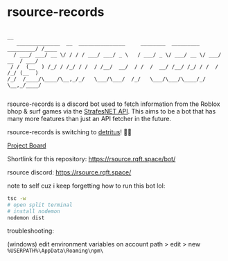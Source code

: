 # rsource-records
```
                                                                          __    
   ______________  __  _______________     ________  _________  _________/ /____
  / ___/ ___/ __ \/ / / / ___/ ___/ _ \   / ___/ _ \/ ___/ __ \/ ___/ __  / ___/
 / /  (__  ) /_/ / /_/ / /  / /__/  __/  / /  /  __/ /__/ /_/ / /  / /_/ (__  ) 
/_/  /____/\____/\__,_/_/   \___/\___/  /_/   \___/\___/\____/_/   \__,_/____/  
                                                                                
```

rsource-records is a discord bot used to fetch information from the Roblox bhop & surf games via the [StrafesNET API](https://api.strafes.net/). This aims to be a bot that has many more features than just an API fetcher in the future.

rsource-records is switching to [detritus](https://github.com/detritusjs/client)! 🎉🥳

[Project Board](https://github.com/orgs/rsource-open-source/projects/1)

Shortlink for this repository: https://rsource.rqft.space/bot/

rsource discord: https://rsource.rqft.space/

note to self cuz i keep forgetting how to run this bot lol:

```bash
tsc -w
# open split terminal
# install nodemon
nodemon dist
```

troubleshooting:

(windows)
edit environment variables on account
path > edit > new
`%USERPATH%\AppData\Roaming\npm\`
